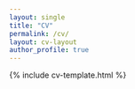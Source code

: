 ```yaml
---
layout: single
title: "CV"
permalink: /cv/
layout: cv-layout
author_profile: true
---
```


{% include cv-template.html %}
